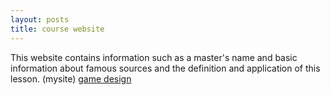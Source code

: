 ```yaml
---
layout: posts
title: course website
---
```

This website contains information such as a master's name and basic information about famous sources and the definition and application of this lesson.
(mysite) <a href="https://zahramomeni.github.io/Game_Design/">game design</a>
